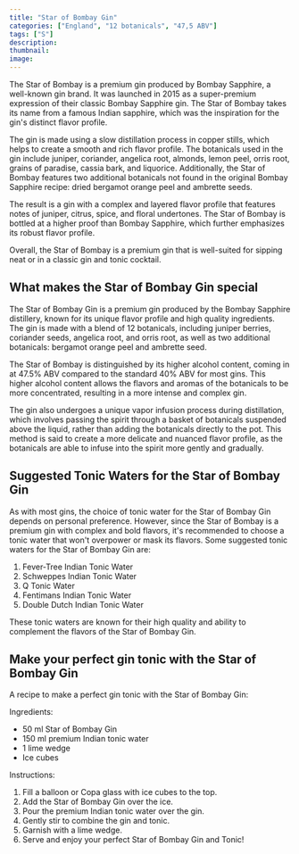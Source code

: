 ```yaml
---
title: "Star of Bombay Gin"
categories: ["England", "12 botanicals", "47,5 ABV"]
tags: ["S"]
description: 
thumbnail: 
image: 
---
```


The Star of Bombay is a premium gin produced by Bombay Sapphire, a well-known gin brand. It was launched in 2015 as a super-premium expression of their classic Bombay Sapphire gin. The Star of Bombay takes its name from a famous Indian sapphire, which was the inspiration for the gin's distinct flavor profile.

The gin is made using a slow distillation process in copper stills, which helps to create a smooth and rich flavor profile. The botanicals used in the gin include juniper, coriander, angelica root, almonds, lemon peel, orris root, grains of paradise, cassia bark, and liquorice. Additionally, the Star of Bombay features two additional botanicals not found in the original Bombay Sapphire recipe: dried bergamot orange peel and ambrette seeds.

The result is a gin with a complex and layered flavor profile that features notes of juniper, citrus, spice, and floral undertones. The Star of Bombay is bottled at a higher proof than Bombay Sapphire, which further emphasizes its robust flavor profile.

Overall, the Star of Bombay is a premium gin that is well-suited for sipping neat or in a classic gin and tonic cocktail.

## What makes the Star of Bombay Gin special

The Star of Bombay Gin is a premium gin produced by the Bombay Sapphire distillery, known for its unique flavor profile and high quality ingredients. The gin is made with a blend of 12 botanicals, including juniper berries, coriander seeds, angelica root, and orris root, as well as two additional botanicals: bergamot orange peel and ambrette seed.

The Star of Bombay is distinguished by its higher alcohol content, coming in at 47.5% ABV compared to the standard 40% ABV for most gins. This higher alcohol content allows the flavors and aromas of the botanicals to be more concentrated, resulting in a more intense and complex gin.

The gin also undergoes a unique vapor infusion process during distillation, which involves passing the spirit through a basket of botanicals suspended above the liquid, rather than adding the botanicals directly to the pot. This method is said to create a more delicate and nuanced flavor profile, as the botanicals are able to infuse into the spirit more gently and gradually.

## Suggested Tonic Waters for the Star of Bombay Gin

As with most gins, the choice of tonic water for the Star of Bombay Gin depends on personal preference. However, since the Star of Bombay is a premium gin with complex and bold flavors, it's recommended to choose a tonic water that won't overpower or mask its flavors. Some suggested tonic waters for the Star of Bombay Gin are:

1.  Fever-Tree Indian Tonic Water
2.  Schweppes Indian Tonic Water
3.  Q Tonic Water
4.  Fentimans Indian Tonic Water
5.  Double Dutch Indian Tonic Water

These tonic waters are known for their high quality and ability to complement the flavors of the Star of Bombay Gin.

## Make your perfect gin tonic with the Star of Bombay Gin

A recipe to make a perfect gin tonic with the Star of Bombay Gin:

Ingredients:

-   50 ml Star of Bombay Gin
-   150 ml premium Indian tonic water
-   1 lime wedge
-   Ice cubes

Instructions:

1.  Fill a balloon or Copa glass with ice cubes to the top.
2.  Add the Star of Bombay Gin over the ice.
3.  Pour the premium Indian tonic water over the gin.
4.  Gently stir to combine the gin and tonic.
5.  Garnish with a lime wedge.
6.  Serve and enjoy your perfect Star of Bombay Gin and Tonic!